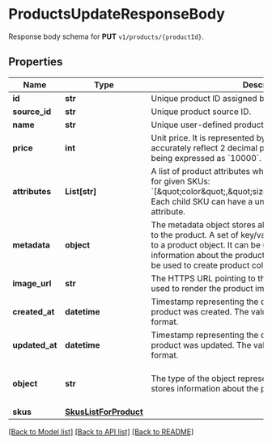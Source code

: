 # ProductsUpdateResponseBody

Response body schema for **PUT** `v1/products/{productId}`.

## Properties

Name | Type | Description | Notes
------------ | ------------- | ------------- | -------------
**id** | **str** | Unique product ID assigned by Voucherify. | [optional] 
**source_id** | **str** | Unique product source ID. | [optional] 
**name** | **str** | Unique user-defined product name. | [optional] 
**price** | **int** | Unit price. It is represented by a value multiplied by 100 to accurately reflect 2 decimal places, such as &#x60;$100.00&#x60; being expressed as &#x60;10000&#x60;. | [optional] 
**attributes** | **List[str]** | A list of product attributes whose values you can customize for given SKUs: &#x60;[\&quot;color\&quot;,\&quot;size\&quot;,\&quot;ranking\&quot;]&#x60;. Each child SKU can have a unique value for a given attribute. | [optional] 
**metadata** | **object** | The metadata object stores all custom attributes assigned to the product. A set of key/value pairs that you can attach to a product object. It can be useful for storing additional information about the product in a structured format. It can be used to create product collections. | [optional] 
**image_url** | **str** | The HTTPS URL pointing to the .png or .jpg file that will be used to render the product image. | [optional] 
**created_at** | **datetime** | Timestamp representing the date and time when the product was created. The value is shown in the ISO 8601 format. | [optional] 
**updated_at** | **datetime** | Timestamp representing the date and time when the product was updated. The value is shown in the ISO 8601 format. | [optional] 
**object** | **str** | The type of the object represented by JSON. This object stores information about the product. | [optional] [default to 'product']
**skus** | [**SkusListForProduct**](SkusListForProduct.md) |  | [optional] 

[[Back to Model list]](../README.md#documentation-for-models) [[Back to API list]](../README.md#documentation-for-api-endpoints) [[Back to README]](../README.md)


